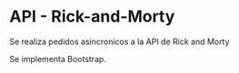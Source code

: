 # API - Rick-and-Morty
Se realiza pedidos asincronicos a la API de Rick and Morty 

Se implementa Bootstrap.
